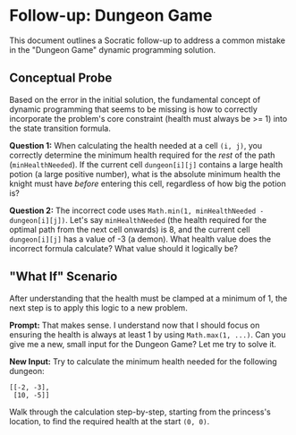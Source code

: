 # Follow-up: Dungeon Game

This document outlines a Socratic follow-up to address a common mistake in the "Dungeon Game" dynamic programming solution.

## Conceptual Probe

Based on the error in the initial solution, the fundamental concept of dynamic programming that seems to be missing is how to correctly incorporate the problem's core constraint (health must always be >= 1) into the state transition formula.

**Question 1:** When calculating the health needed at a cell `(i, j)`, you correctly determine the minimum health required for the *rest* of the path (`minHealthNeeded`). If the current cell `dungeon[i][j]` contains a large health potion (a large positive number), what is the absolute minimum health the knight must have *before* entering this cell, regardless of how big the potion is?

**Question 2:** The incorrect code uses `Math.min(1, minHealthNeeded - dungeon[i][j])`. Let's say `minHealthNeeded` (the health required for the optimal path from the next cell onwards) is 8, and the current cell `dungeon[i][j]` has a value of -3 (a demon). What health value does the incorrect formula calculate? What value should it logically be?

## "What If" Scenario

After understanding that the health must be clamped at a minimum of 1, the next step is to apply this logic to a new problem.

**Prompt:** That makes sense. I understand now that I should focus on ensuring the health is always at least 1 by using `Math.max(1, ...)`. Can you give me a new, small input for the Dungeon Game? Let me try to solve it.

**New Input:**
Try to calculate the minimum health needed for the following dungeon:

```
[[-2, -3],
 [10, -5]]
```

Walk through the calculation step-by-step, starting from the princess's location, to find the required health at the start `(0, 0)`.
